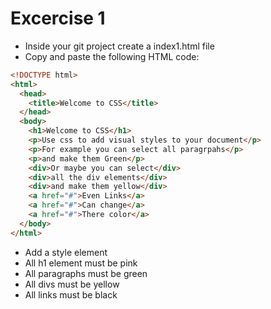 # Excercise 1

* Inside your git project create a index1.html file
* Copy and paste the following HTML code:

```html
<!DOCTYPE html>
<html>
  <head>
    <title>Welcome to CSS</title>
  </head>
  <body>
    <h1>Welcome to CSS</h1>
    <p>Use css to add visual styles to your document</p>
    <p>For example you can select all paragrpahs</p>
    <p>and make them Green</p>
    <div>Or maybe you can select</div>
    <div>all the div elements</div>
    <div>and make them yellow</div>
    <a href="#">Even Links</a>
    <a href="#">Can change</a>
    <a href="#">There color</a>
  </body>
</html>
```

* Add a style element
* All h1 element must be pink
* All paragraphs must be green
* All divs must be yellow
* All links must be black